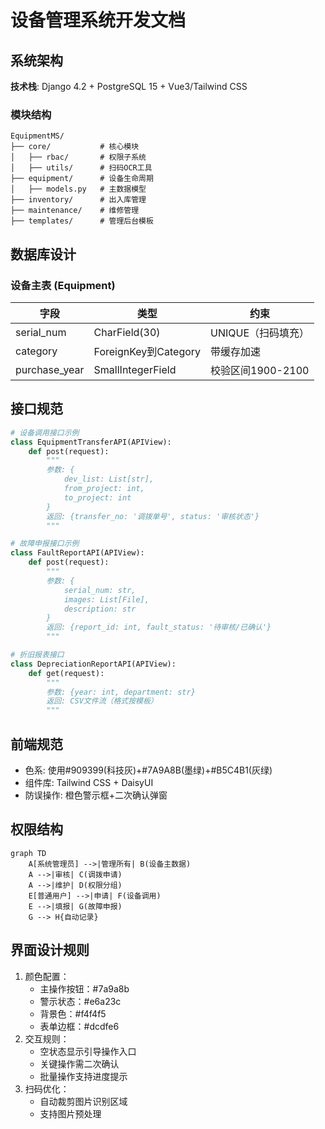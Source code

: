 # 设备管理系统开发文档

## 系统架构
**技术栈**: Django 4.2 + PostgreSQL 15 + Vue3/Tailwind CSS

### 模块结构
```
EquipmentMS/
├── core/           # 核心模块
│   ├── rbac/       # 权限子系统
│   ├── utils/      # 扫码OCR工具
├── equipment/      # 设备生命周期
│   ├── models.py   # 主数据模型
├── inventory/      # 出入库管理
├── maintenance/    # 维修管理
├── templates/      # 管理后台模板
```

## 数据库设计
### 设备主表 (Equipment)
| 字段 | 类型 | 约束 |
|------|------|------|
| serial_num | CharField(30) | UNIQUE（扫码填充） |
| category | ForeignKey到Category | 带缓存加速 |
| purchase_year | SmallIntegerField | 校验区间1900-2100 |

## 接口规范
```python
# 设备调用接口示例
class EquipmentTransferAPI(APIView):
    def post(request):
        """
        参数: {
            dev_list: List[str], 
            from_project: int,
            to_project: int
        }
        返回: {transfer_no: '调拨单号', status: '审核状态'}
        """

# 故障申报接口示例
class FaultReportAPI(APIView):
    def post(request):
        """
        参数: {
            serial_num: str,
            images: List[File],
            description: str
        }
        返回: {report_id: int, fault_status: '待审核/已确认'}
        """

# 折旧报表接口
class DepreciationReportAPI(APIView):
    def get(request):
        """
        参数: {year: int, department: str}
        返回: CSV文件流（格式按模板）
        """
```

## 前端规范
- 色系: 使用#909399(科技灰)+#7A9A8B(墨绿)+#B5C4B1(灰绿)
- 组件库: Tailwind CSS + DaisyUI
- 防误操作: 橙色警示框+二次确认弹窗

## 权限结构
```mermaid
graph TD
    A[系统管理员] -->|管理所有| B(设备主数据)
    A -->|审核| C(调拨申请)
    A -->|维护| D(权限分组)
    E[普通用户] -->|申请| F(设备调用)
    E -->|填报| G(故障申报)
    G --> H{自动记录}
```

## 界面设计规则
1. 颜色配置：
   - 主操作按钮：#7a9a8b
   - 警示状态：#e6a23c
   - 背景色：#f4f4f5
   - 表单边框：#dcdfe6
2. 交互规则：
   - 空状态显示引导操作入口
   - 关键操作需二次确认
   - 批量操作支持进度提示
3. 扫码优化：
   - 自动裁剪图片识别区域
   - 支持图片预处理